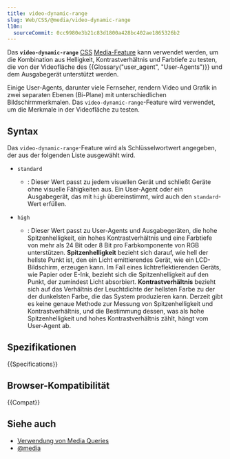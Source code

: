 ```yaml
---
title: video-dynamic-range
slug: Web/CSS/@media/video-dynamic-range
l10n:
  sourceCommit: 0cc9980e3b21c83d1800a428bc402ae1865326b2
---
```


Das **`video-dynamic-range`** [CSS](/de/docs/Web/CSS) [Media-Feature](/de/docs/Web/CSS/@media#media_features) kann verwendet werden, um die Kombination aus Helligkeit, Kontrastverhältnis und Farbtiefe zu testen, die von der Videofläche des {{Glossary("user_agent", "User-Agents")}} und dem Ausgabegerät unterstützt werden.

Einige User-Agents, darunter viele Fernseher, rendern Video und Grafik in zwei separaten Ebenen (Bi-Plane) mit unterschiedlichen Bildschirmmerkmalen. Das `video-dynamic-range`-Feature wird verwendet, um die Merkmale in der Videofläche zu testen.

## Syntax

Das `video-dynamic-range`-Feature wird als Schlüsselwortwert angegeben, der aus der folgenden Liste ausgewählt wird.

- `standard`
  - : Dieser Wert passt zu jedem visuellen Gerät und schließt Geräte ohne visuelle Fähigkeiten aus. Ein User-Agent oder ein Ausgabegerät, das mit `high` übereinstimmt, wird auch den `standard`-Wert erfüllen.

- `high`
  - : Dieser Wert passt zu User-Agents und Ausgabegeräten, die hohe Spitzenhelligkeit, ein hohes Kontrastverhältnis und eine Farbtiefe von mehr als 24 Bit oder 8 Bit pro Farbkomponente von RGB unterstützen. **Spitzenhelligkeit** bezieht sich darauf, wie hell der hellste Punkt ist, den ein Licht emittierendes Gerät, wie ein LCD-Bildschirm, erzeugen kann. Im Fall eines lichtreflektierenden Geräts, wie Papier oder E-Ink, bezieht sich die Spitzenhelligkeit auf den Punkt, der zumindest Licht absorbiert. **Kontrastverhältnis** bezieht sich auf das Verhältnis der Leuchtdichte der hellsten Farbe zu der der dunkelsten Farbe, die das System produzieren kann. Derzeit gibt es keine genaue Methode zur Messung von Spitzenhelligkeit und Kontrastverhältnis, und die Bestimmung dessen, was als hohe Spitzenhelligkeit und hohes Kontrastverhältnis zählt, hängt vom User-Agent ab.

## Spezifikationen

{{Specifications}}

## Browser-Kompatibilität

{{Compat}}

## Siehe auch

- [Verwendung von Media Queries](/de/docs/Web/CSS/CSS_media_queries/Using_media_queries)
- [@media](/de/docs/Web/CSS/@media)
